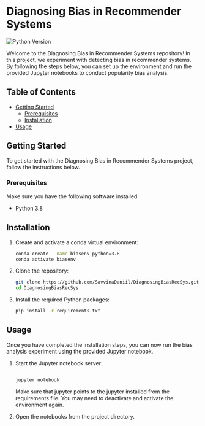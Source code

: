 # Diagnosing Bias in Recommender Systems

![Python Version](https://img.shields.io/badge/python-3.8-blue)

Welcome to the Diagnosing Bias in Recommender Systems repository! In this project, we experiment with detecting bias in recommender systems. By following the steps below, you can set up the environment and run the provided Jupyter notebooks to conduct popularity bias analysis.

## Table of Contents

- [Getting Started](#getting-started)
  - [Prerequisites](#prerequisites)
  - [Installation](#installation)
- [Usage](#usage)

## Getting Started

To get started with the Diagnosing Bias in Recommender Systems project, follow the instructions below.

### Prerequisites

Make sure you have the following software installed:

- Python 3.8

## Installation

1. Create and activate a conda virtual environment:

   ```bash
   conda create --name biasenv python=3.8
   conda activate biasenv
   ```

2. Clone the repository:

   ```bash
   git clone https://github.com/SavvinaDaniil/DiagnosingBiasRecSys.git
   cd DiagnosingBiasRecSys
   ```

3. Install the required Python packages:

   ```bash
   pip install -r requirements.txt
   ```
## Usage

Once you have completed the installation steps, you can now run the bias analysis experiment using the provided Jupyter notebook.

1. Start the Jupyter notebook server:

   ```bash
   
   jupyter notebook
   ```
   Make sure that jupyter points to the jupyter installed from the requirements file. You may need to deactivate and activate the environment again.

2. Open the notebooks from the project directory. 
